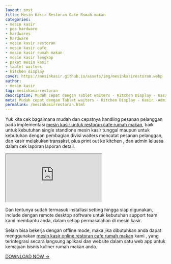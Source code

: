 ```yaml
---
layout: post
title: Mesin Kasir Restoran Cafe Rumah makan
categories: 
- mesin kasir
- pos hardware
- hardwares
- hardware
- mesin kasir restoran
- mesin kasir cafe
- mesin kasir rumah makan
- mesin kasir lengkap
- paket mesin kasir
- tablet waiters
- kitchen display
cover: https://mesinkasir.github.io/assets/img/mesinkasirestoran.webp
author:
- mesin kasir
tag: mesinkasirrestoran
description: Mudah cepat dengan Tablet waiters - Kitchen Display - Kasir -Admin lengkap dalam satu mesin kasir restoran cafe rumah makan kuliner mu.
meta: Mudah cepat dengan Tablet waiters - Kitchen Display - Kasir -Admin lengkap dalam satu mesin kasir restoran cafe rumah makan kuliner mu.
permalink: /mesinkasirrestoran.html
---
```


Yuk kita cek bagaimana mudah dan cepatnya handling pesanan pelanggan pada implementasi [mesin kasir untuk restoran cafe rumah makan]({{page.url}}), baik untuk kebutuhan single standlone mesin kasir tunggal 
maupun untuk kebutuhan dengan pembagian divisi waiters mencatat pesanan pelanggan, dan kasir melakukan transaksi, plus print out ke kitchen , dan admin leluasa dalam
cek laporan laporan detail.

<div class="ratio ratio-16x9">
<iframe src="https://www.youtube.com/embed/gGZcHO32mh4" title="Mesin kasir restoran cafe rumah makan demo" allowfullscreen></iframe>
</div>

Dan tentunya sudah termasuk installasi setting hingga siap digunakan, include dengan remote desktop software untuk kebutuhan support team kami membantu anda, dalam setiap permasalahan di mesin kasir.

Selain bisa bekerja dengan offline mode, maka jika dibutuhkan anda dapat menggunakan [mesin kasir online restoran cafe rumah makan]({{page.url}}) kami , yang terintegrasi secara langsung aplikasi dan website dalam satu web app untuk kemajuan bisnis kuliner rumah makan anda.

[DOWNLOAD NOW →](https://github.com/mesinkasir/mesinkasir.github.io/raw/main/e-catalog/unipos-%20%20next%20level%20resto%20cafe%20system.pdf)